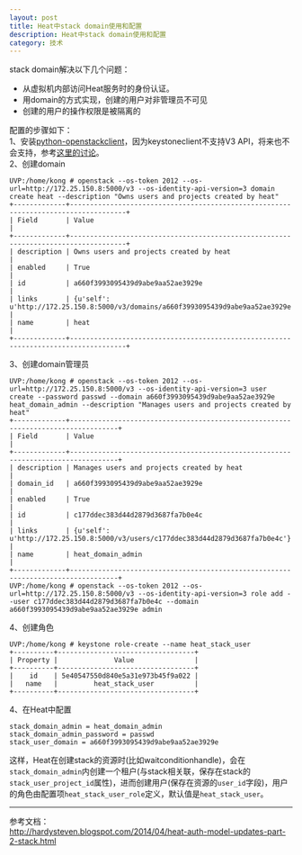 ```yaml
---
layout: post
title: Heat中stack domain使用和配置
description: Heat中stack domain使用和配置
category: 技术
---
```


stack domain解决以下几个问题：

* 从虚拟机内部访问Heat服务时的身份认证。
* 用domain的方式实现，创建的用户对非管理员不可见
* 创建的用户的操作权限是被隔离的

配置的步骤如下：  
1、安装[python-openstackclient](https://pypi.python.org/pypi/python-openstackclient/0.3.1)，因为keystoneclient不支持V3 API，将来也不会支持，参考[这里的讨论](http://openstack.markmail.org/thread/72oj2b3mattwgj3i#query:+page:1+mid:ekirymxxcqdubku2+state:results)。  
2、创建domain  

    UVP:/home/kong # openstack --os-token 2012 --os-url=http://172.25.150.8:5000/v3 --os-identity-api-version=3 domain create heat --description "Owns users and projects created by heat"
    +-------------+------------------------------------------------------------------------------------+
    | Field       | Value                                                                              |
    +-------------+------------------------------------------------------------------------------------+
    | description | Owns users and projects created by heat                                            |
    | enabled     | True                                                                               |
    | id          | a660f3993095439d9abe9aa52ae3929e                                                   |
    | links       | {u'self': u'http://172.25.150.8:5000/v3/domains/a660f3993095439d9abe9aa52ae3929e'} |
    | name        | heat                                                                               |
    +-------------+------------------------------------------------------------------------------------+

3、创建domain管理员

    UVP:/home/kong # openstack --os-token 2012 --os-url=http://172.25.150.8:5000/v3 --os-identity-api-version=3 user create --password passwd --domain a660f3993095439d9abe9aa52ae3929e heat_domain_admin --description "Manages users and projects created by heat"
    +-------------+----------------------------------------------------------------------------------+
    | Field       | Value                                                                            |
    +-------------+----------------------------------------------------------------------------------+
    | description | Manages users and projects created by heat                                       |
    | domain_id   | a660f3993095439d9abe9aa52ae3929e                                                 |
    | enabled     | True                                                                             |
    | id          | c177ddec383d44d2879d3687fa7b0e4c                                                 |
    | links       | {u'self': u'http://172.25.150.8:5000/v3/users/c177ddec383d44d2879d3687fa7b0e4c'} |
    | name        | heat_domain_admin                                                                |
    +-------------+----------------------------------------------------------------------------------+
    UVP:/home/kong # openstack --os-token 2012 --os-url=http://172.25.150.8:5000/v3 --os-identity-api-version=3 role add --user c177ddec383d44d2879d3687fa7b0e4c --domain a660f3993095439d9abe9aa52ae3929e admin
    
4、创建角色

    UVP:/home/kong # keystone role-create --name heat_stack_user
    +----------+----------------------------------+
    | Property |              Value               |
    +----------+----------------------------------+
    |    id    | 5e40547550d840e5a31e973b45f9a022 |
    |   name   |         heat_stack_user          |
    +----------+----------------------------------+

4、在Heat中配置  

    stack_domain_admin = heat_domain_admin
    stack_domain_admin_password = passwd
    stack_user_domain = a660f3993095439d9abe9aa52ae3929e

这样，Heat在创建stack的资源时(比如waitconditionhandle)，会在`stack_domain_admin`内创建一个租户(与stack相关联，保存在stack的`stack_user_project_id`属性)，进而创建用户(保存在资源的`user_id`字段)，用户的角色由配置项`heat_stack_user_role`定义，默认值是`heat_stack_user`。

----------
参考文档：  
<http://hardysteven.blogspot.com/2014/04/heat-auth-model-updates-part-2-stack.html>